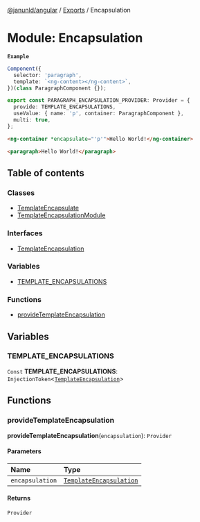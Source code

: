 [@janunld/angular](../README.md) / [Exports](../modules.md) / Encapsulation

# Module: Encapsulation

**`Example`**

```typescript
Component({
  selector: 'paragraph',
  template: `<ng-content></ng-content>`,
})(class ParagraphComponent {});

export const PARAGRAPH_ENCAPSULATION_PROVIDER: Provider = {
  provide: TEMPLATE_ENCAPSULATIONS,
  useValue: { name: 'p', container: ParagraphComponent },
  multi: true,
};
```

```html
<ng-container *encapsulate="'p'">Hello World!</ng-container>
```

```html
<paragraph>Hello World!</paragraph>
```

## Table of contents

### Classes

- [TemplateEncapsulate](../classes/Encapsulation.TemplateEncapsulate.md)
- [TemplateEncapsulationModule](../classes/Encapsulation.TemplateEncapsulationModule.md)

### Interfaces

- [TemplateEncapsulation](../interfaces/Encapsulation.TemplateEncapsulation.md)

### Variables

- [TEMPLATE_ENCAPSULATIONS](Encapsulation.md#template_encapsulations)

### Functions

- [provideTemplateEncapsulation](Encapsulation.md#providetemplateencapsulation)

## Variables

### TEMPLATE_ENCAPSULATIONS

`Const` **TEMPLATE_ENCAPSULATIONS**: `InjectionToken`<[`TemplateEncapsulation`](../interfaces/Encapsulation.TemplateEncapsulation.md)\>

## Functions

### provideTemplateEncapsulation

**provideTemplateEncapsulation**(`encapsulation`): `Provider`

#### Parameters

| Name            | Type                                                                            |
| :-------------- | :------------------------------------------------------------------------------ |
| `encapsulation` | [`TemplateEncapsulation`](../interfaces/Encapsulation.TemplateEncapsulation.md) |

#### Returns

`Provider`
